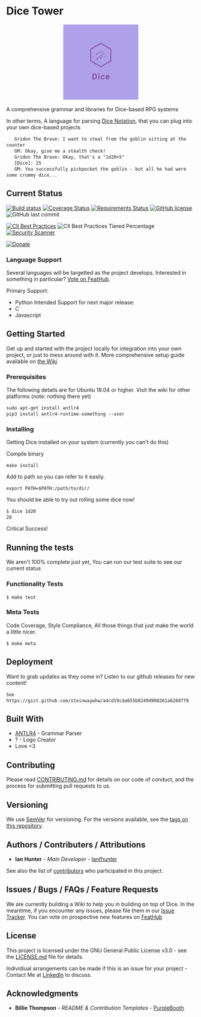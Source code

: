 # Dice Tower

<p align="center">
<img src="logo.png" width="200" height="200">
</p>

A comprehensive grammar and libraries for Dice-based RPG systems

In other terms, A language for parsing [Dice Notation](https://en.wikipedia.org/wiki/Dice_notation), that you can plug into your own dice-based projects

```
   Gridon The Brave: I want to steal from the goblin sitting at the counter
   GM: Okay, give me a stealth check!
   Gridon The Brave: Okay, that's a "1d20+5"
   [Dice]: 25
   GM: You successfully pickpocket the goblin - but all he had were some crummy dice...
```


## Current Status

[![Build status](https://ci.appveyor.com/api/projects/status/jyx709w6f69dvy8s?svg=true)](https://ci.appveyor.com/project/ianfhunter/dice)
[![Coverage Status](https://coveralls.io/repos/github/ianfhunter/dice/badge.svg?branch=master)](https://coveralls.io/github/ianfhunter/dice?branch=master)
[![Requirements Status](https://requires.io/github/ianfhunter/dice/requirements.svg?branch=master)](https://requires.io/github/ianfhunter/dice/requirements/?branch=master)
[![GitHub license](https://img.shields.io/github/license/ianfhunter/dice.svg)](https://github.com/ianfhunter/dice/blob/master/LICENSE)
![GitHub last commit](https://img.shields.io/github/last-commit/ianfhunter/dice.svg)

[![CII Best Practices](https://bestpractices.coreinfrastructure.org/projects/2797/badge)](https://bestpractices.coreinfrastructure.org/projects/2797)
![CII Best Practices Tiered Percentage](https://img.shields.io/cii/percentage/2797.svg?label=CII%20Best%20Practises)
[![Security Scanner](https://img.shields.io/badge/Security%20Scanner-DeepCodeAI-ff69b4.svg)](https://www.deepcode.ai)

[![Donate](https://img.shields.io/badge/Donate-Paypal-yellow.svg)](https://paypal.me/ianfhunter)

### Language Support

Several languages will be targetted as the project develops. Interested in something in particular? [Vote on FeatHub](https://feathub.com/ianfhunter/dice).

Primary Support:
 - Python
Intended Support for next major release:
 - C
 - Javascript

## Getting Started

Get up and started with the project locally for integration into your own project, or just to mess around with it.
More comprehensive setup guide available on [the Wiki](https://github.com/ianfhunter/dice/wiki)

### Prerequisites

The following details are for Ubuntu 18.04 or higher. Visit the wiki for other platforms (note: nothing there yet)
```
sudo apt-get install antlr4
pip3 install antlr4-runtime-something --user
```

### Installing

Getting Dice installed on your system (currently you can't do this)

Compile binary

```
make install
```

Add to path so you can refer to it easily. 

```
export PATH=$PATH:/path/to/dir/
```

You should be able to try out rolling some dice now!

```
$ dice 1d20
20
```

Critical Success!

## Running the tests

We aren't 100% complete just yet, You can run our test suite to see our current status

### Functionality Tests

```
$ make test
```

### Meta Tests

Code Coverage, Style Compliance, All those things that just make the world a little nicer.

```
$ make meta
```

## Deployment

Want to grab updates as they come in? Listen to our github releases for new content!
```
See https://gist.github.com/steinwaywhw/a4cd19cda655b8249d908261a62687f8
```



## Built With

* [ANTLR4](https://www.antlr.org/) - Grammar Parser
* ? - Logo Creator
* Love <3

## Contributing

Please read [CONTRIBUTING.md](CONTRIBUTING.md) for details on our code of conduct, and the process for submitting pull requests to us.

## Versioning

We use [SemVer](http://semver.org/) for versioning. For the versions available, see the [tags on this repository](https://github.com/ianfhunter/dice/tags). 

## Authors / Contributers / Attributions

* **Ian Hunter** - *Main Developer* - [Ianfhunter](https://github.com/ianfhunter/)

See also the list of [contributors](https://github.com/ianfhunter/dice/contributors) who participated in this project.


## Issues / Bugs / FAQs / Feature Requests

We are currently building a Wiki to help you in building on top of Dice. 
In the meantime, if you encounter any issues, please file them in our [Issue Tracker](https://github.com/ianfhunter/dice/issues).
You can vote on prospective new features on [FeatHub](https://feathub.com/ianfhunter/dice)

## License

This project is licensed under the GNU General Public License v3.0 - see the [LICENSE.md](LICENSE.md) file for details.

Individiual arrangements can be made if this is an issue for your project - Contact Me at [LinkedIn](https://www.linkedin.com/in/ianfhunter) to discuss.

## Acknowledgments


* **Billie Thompson** - *README & Contribution Templates* - [PurpleBooth](https://github.com/PurpleBooth)
